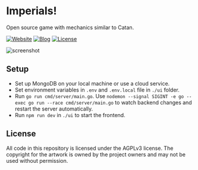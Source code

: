 # Imperials!

Open source game with mechanics similar to Catan.

[![Website](https://img.shields.io/website?url=https%3A%2F%2Fimperials.radialapps.com&label=imperials.radialapps.com)](https://imperials.radialapps.com)
[![Blog](https://img.shields.io/website?url=https%3A%2F%2Fblog.imperials.app&label=blog)](https://blog.imperials.app)
[![License](https://img.shields.io/badge/license-AGPLv3-red)](./LICENSE)

![screenshot](./screenshot.jpg)

## Setup

- Set up MongoDB on your local machine or use a cloud service.
- Set environment variables in `.env` and `.env.local` file in `./ui` folder.
- Run `go run cmd/server/main.go`. Use `nodemon --signal SIGINT -e go --exec go run --race cmd/server/main.go` to watch backend changes and restart the server automatically.
- Run `npm run dev` in `./ui` to start the frontend.

## License

All code in this repository is licensed under the AGPLv3 license. The copyright for the artwork is owned by the project owners and may not be used without permission.
